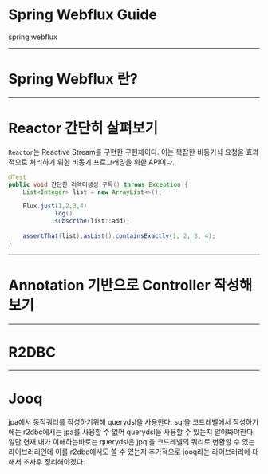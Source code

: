 # Spring Webflux Guide
spring webflux

---

# Spring Webflux 란? 

---
# Reactor 간단히 살펴보기

`Reactor`는 Reactive Stream를 구현한 구현체이다. 이는 복잡한 비동기식 요청을 효과적으로 처리하기 위한 비동기 프로그래밍을 위한 API이다. 

```java
@Test
public void 간단한_리액터생성_구독() throws Exception {
    List<Integer> list = new ArrayList<>();

    Flux.just(1,2,3,4)
            .log()
            .subscribe(list::add);
    
    assertThat(list).asList().containsExactly(1, 2, 3, 4);
}
```

---
# Annotation 기반으로 Controller 작성해보기

---
# R2DBC

---
# Jooq
jpa에서 동적쿼리를 작성하기위해 querydsl을 사용한다. sql을 코드레벨에서 작성하기에는
r2dbc에서는 jpa를 사용할 수 없어 querydsl을 사용할 수 있는지 알아봐야한다. 일단 현재 
내가 이해하는바로는 querydsl은 jpql을 코드레벨의 쿼리로 변환할 수 있는 라이브러리인데
이를 r2dbc에서도 쓸 수 있는지 추가적으로 jooq라는 라이브러리에 대해서 조사후 정리해야겠다.